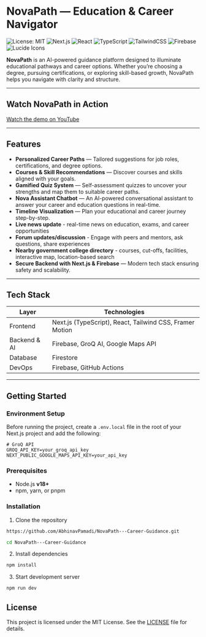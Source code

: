 # NovaPath — Education & Career Navigator
![License: MIT](https://img.shields.io/badge/License-MIT-yellow.svg)
![Next.js](https://img.shields.io/badge/Next.js-15-black?logo=nextdotjs)
![React](https://img.shields.io/badge/React-19-61DAFB?logo=react)
![TypeScript](https://img.shields.io/badge/TypeScript-5-blue?logo=typescript)
![TailwindCSS](https://img.shields.io/badge/TailwindCSS-3.4-38B2AC?logo=tailwindcss)
![Firebase](https://img.shields.io/badge/Firebase-Auth%20%26%20Firestore-orange?logo=firebase)
![Lucide Icons](https://img.shields.io/badge/Lucide-Icons-lightgrey?logo=lucide)


**NovaPath** is an AI-powered guidance platform designed to illuminate educational pathways and career options. Whether you’re choosing a degree, pursuing certifications, or exploring skill-based growth, NovaPath helps you navigate with clarity and structure.

---

## Watch NovaPath in Action

[Watch the demo on YouTube](https://youtu.be/TjKtfPF5r4U)

---

## Features

- **Personalized Career Paths** — Tailored suggestions for job roles, certifications, and degree options.  
- **Courses & Skill Recommendations** — Discover courses and skills aligned with your goals.  
- **Gamified Quiz System** — Self-assessment quizzes to uncover your strengths and map them to suitable career paths.  
- **Nova Assistant Chatbot** — An AI-powered conversational assistant to answer your career and education questions in real-time.  
- **Timeline Visualization** — Plan your educational and career journey step-by-step.
- **Live news update** - real-time news on education, exams, and career opportunities
- **Forum updates/discussion** - Engage with peers and mentors, ask questions, share experiences
- **Nearby government college directory** - courses, cut-offs, facilities, interactive map, location-based search
- **Secure Backend with Next.js & Firebase** — Modern tech stack ensuring safety and scalability.

---

## Tech Stack

| Layer | Technologies |
|-------|---------------|
| Frontend | Next.js (TypeScript), React, Tailwind CSS, Framer Motion |
| Backend & AI | Firebase, GroQ AI, Google Maps API |
| Database | Firestore |
| DevOps | Firebase, GitHub Actions |

---

## Getting Started

### Environment Setup

Before running the project, create a `.env.local` file in the root of your Next.js project and add the following:

```dotenv
# GroQ API 
GROQ_API_KEY=your_groq_api_key
NEXT_PUBLIC_GOOGLE_MAPS_API_KEY=your_api_key
```

### Prerequisites

- Node.js **v18+**
- npm, yarn, or pnpm

### Installation

1. Clone the repository
```bash
https://github.com/AbhinavPamadi/NovaPath---Career-Guidance.git

cd NovaPath---Career-Guidance
```

2. Install dependencies
```bash
npm install
```

3. Start development server
```bash
npm run dev
```

## License

This project is licensed under the MIT License. See the [LICENSE](LICENSE) file for details.




